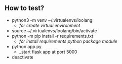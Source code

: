 ## How to test?
* python3 -m venv ~/.virtualenvs/loolang 
  * _for create virtual environment_
* source ~/.virtualenvs/loolang/bin/activate
* python -m pip install -r requirements.txt
  * _for install requirements python package module_
* python app.py 
  * _start flask app at port 5000
* deactivate